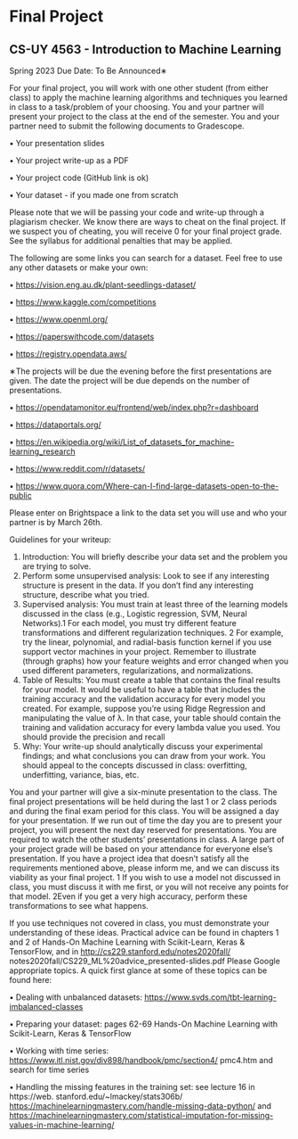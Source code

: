 # Final Project

## CS-UY 4563 - Introduction to Machine Learning

Spring 2023
Due Date: To Be Announced∗

For your final project, you will work with one other student (from either class) to apply
the machine learning algorithms and techniques you learned in class to a task/problem of
your choosing. You and your partner will present your project to the class at the end of
the semester.
You and your partner need to submit the following documents to Gradescope.

• Your presentation slides

• Your project write-up as a PDF

• Your project code (GitHub link is ok)

• Your dataset - if you made one from scratch

Please note that we will be passing your code and write-up through a plagiarism checker.
We know there are ways to cheat on the final project. If we suspect you of cheating, you
will receive 0 for your final project grade. See the syllabus for additional penalties that
may be applied.

The following are some links you can search for a dataset. Feel free to use any other
datasets or make your own:

• https://vision.eng.au.dk/plant-seedlings-dataset/

• https://www.kaggle.com/competitions

• https://www.openml.org/

• https://paperswithcode.com/datasets

• https://registry.opendata.aws/

∗The projects will be due the evening before the first presentations are given. The date the project will
be due depends on the number of presentations.

• https://opendatamonitor.eu/frontend/web/index.php?r=dashboard

• https://dataportals.org/

• https://en.wikipedia.org/wiki/List_of_datasets_for_machine-learning_research

• https://www.reddit.com/r/datasets/

• https://www.quora.com/Where-can-I-find-large-datasets-open-to-the-public

Please enter on Brightspace a link to the data set you will use and who your partner is
by March 26th.

Guidelines for your writeup:
1. Introduction: You will briefly describe your data set and the problem you are trying
to solve.
2. Perform some unsupervised analysis: Look to see if any interesting structure
is present in the data. If you don’t find any interesting structure, describe what you
tried.
3. Supervised analysis: You must train at least three of the learning models discussed
in the class (e.g., Logistic regression, SVM, Neural Networks).1 For each model, you
must try different feature transformations and different regularization techniques.
2
For example, try the linear, polynomial, and radial-basis function kernel if you use
support vector machines in your project. Remember to illustrate (through graphs)
how your feature weights and error changed when you used different parameters,
regularizations, and normalizations.
4. Table of Results: You must create a table that contains the final results for your
model. It would be useful to have a table that includes the training accuracy and the
validation accuracy for every model you created. For example, suppose you’re using
Ridge Regression and manipulating the value of λ. In that case, your table should
contain the training and validation accuracy for every lambda value you used. You
should provide the precision and recall
5. Why: Your write-up should analytically discuss your experimental findings; and
what conclusions you can draw from your work. You should appeal to the concepts
discussed in class: overfitting, underfitting, variance, bias, etc.


You and your partner will give a six-minute presentation to the class. The final project
presentations will be held during the last 1 or 2 class periods and during the final exam
period for this class. You will be assigned a day for your presentation. If we run out of
time the day you are to present your project, you will present the next day reserved for
presentations.
You are required to watch the other students’ presentations in class. A large part of
your project grade will be based on your attendance for everyone else’s presentation.
If you have a project idea that doesn’t satisfy all the requirements mentioned above,
please inform me, and we can discuss its viability as your final project.
1
If you wish to use a model not discussed in class, you must discuss it with me first, or you will not
receive any points for that model.
2Even if you get a very high accuracy, perform these transformations to see what happens.

If you use techniques not covered in class, you must demonstrate your understanding
of these ideas.
Practical advice can be found in chapters 1 and 2 of Hands-On Machine Learning with
Scikit-Learn, Keras & TensorFlow, and in http://cs229.stanford.edu/notes2020fall/
notes2020fall/CS229_ML%20advice_presented-slides.pdf Please Google appropriate
topics. A quick first glance at some of these topics can be found here:

• Dealing with unbalanced datasets: https://www.svds.com/tbt-learning-imbalanced-classes

• Preparing your dataset: pages 62-69 Hands-On Machine Learning with Scikit-Learn,
Keras & TensorFlow

• Working with time series: https://www.itl.nist.gov/div898/handbook/pmc/section4/
pmc4.htm and search for time series

• Handling the missing features in the training set: see lecture 16 in https://web.
stanford.edu/~lmackey/stats306b/ https://machinelearningmastery.com/handle-missing-data-python/
and https://machinelearningmastery.com/statistical-imputation-for-missing-values-in-machine-learning/
